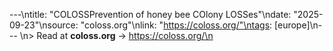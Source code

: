 ---\ntitle: "COLOSSPrevention of honey bee COlony LOSSes"\ndate: "2025-09-23"\nsource: "coloss.org"\nlink: "https://coloss.org/"\ntags: [europe]\n---
\n> Read at **coloss.org** → https://coloss.org/\n